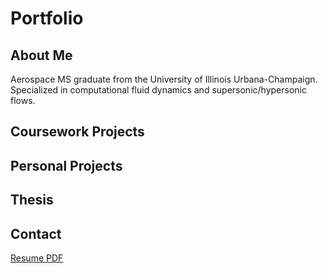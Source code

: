 # Portfolio
 
## About Me
Aerospace MS graduate from the University of Illinois Urbana-Champaign. Specialized in computational fluid dynamics and supersonic/hypersonic flows.

## Coursework Projects

## Personal Projects

## Thesis

## Contact
[Resume PDF](https://github.com/samkilduff/Portfolio/blob/main/Miscellaneous/Kilduff_Sam_Resume.pdf)
